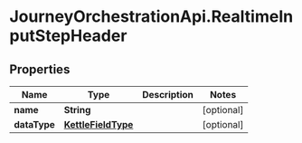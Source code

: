 # JourneyOrchestrationApi.RealtimeInputStepHeader

## Properties

Name | Type | Description | Notes
------------ | ------------- | ------------- | -------------
**name** | **String** |  | [optional] 
**dataType** | [**KettleFieldType**](KettleFieldType.md) |  | [optional] 


